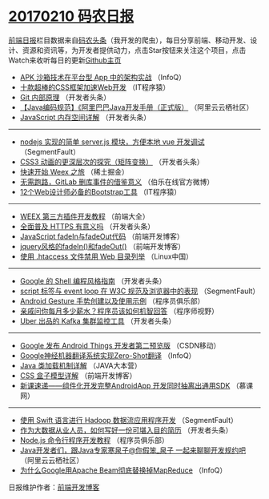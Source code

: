 # [20170210 码农日报](http://hao.caibaojian.com/date/2017/02/10)

[前端日报](http://caibaojian.com/c/news)栏目数据来自[码农头条](http://hao.caibaojian.com/)（我开发的爬虫），每日分享前端、移动开发、设计、资源和资讯等，为开发者提供动力，点击Star按钮来关注这个项目，点击Watch来收听每日的更新[Github主页](https://github.com/kujian/frontendDaily)
* [APK 沙箱技术在平台型 App 中的架构实战](http://hao.caibaojian.com/25595.html) （InfoQ）
* [十款超棒的CSS框架加速Web开发](http://hao.caibaojian.com/25642.html) （IT程序猿）
* [Git 内部原理](http://hao.caibaojian.com/25636.html) （开发者头条）
* [【Java编码规范】《阿里巴巴Java开发手册（正式版）](http://hao.caibaojian.com/25621.html) （阿里云云栖社区）
* [JavaScript 内存空间详解](http://hao.caibaojian.com/25633.html) （开发者头条）

***
* [nodejs 实现的简单 server.js 模块，方便本地 vue 开发调试](http://hao.caibaojian.com/25658.html) （SegmentFault）
* [CSS3 动画的更深层次的探究（矩阵变换）](http://hao.caibaojian.com/25640.html) （开发者头条）
* [快速开始 Weex 之旅](http://hao.caibaojian.com/25691.html) （稀土掘金）
* [无需跑路，GitLab 删库事件的借鉴意义](http://hao.caibaojian.com/25693.html) （伯乐在线官方微博）
* [12个Web设计师必备的Bootstrap工具](http://hao.caibaojian.com/25645.html) （IT程序猿）

***
* [WEEX 第三方插件开发教程](http://hao.caibaojian.com/25617.html) （前端大全）
* [全面普及 HTTPS 有意义吗](http://hao.caibaojian.com/25631.html) （开发者头条）
* [JavaScript fadeIn与fadeOut代码](http://hao.caibaojian.com/25685.html) （前端开发博客）
* [jquery风格的fadeIn()和fadeOut()](http://hao.caibaojian.com/25686.html) （前端开发博客）
* [使用 .htaccess 文件禁用 Web 目录列举](http://hao.caibaojian.com/25612.html) （Linux中国）

***
* [Google 的 Shell 编程风格指南](http://hao.caibaojian.com/25638.html) （开发者头条）
* [script 标签与 event loop 在 W3C 规范及浏览器中的表现](http://hao.caibaojian.com/25662.html) （SegmentFault）
* [Android Gesture 手势创建以及使用示例](http://hao.caibaojian.com/25629.html) （程序员俱乐部）
* [亲戚问你每月多少薪水？程序员该如何机智回答](http://hao.caibaojian.com/25665.html) （程序师视野）
* [Uber 出品的 Kafka 集群监控工具](http://hao.caibaojian.com/25632.html) （开发者头条）

***
* [Google 发布 Android Things 开发者第二预览版](http://hao.caibaojian.com/25624.html) （CSDN移动）
* [Google神经机器翻译系统实现Zero-Shot翻译](http://hao.caibaojian.com/25596.html) （InfoQ）
* [Java 类加载机制详解](http://hao.caibaojian.com/25626.html) （JAVA大本营）
* [CSS 盒子模型详解](http://hao.caibaojian.com/25687.html) （前端开发博客）
* [新课速递——组件化开发完整AndroidApp 开发同时抽离出通用SDK](http://hao.caibaojian.com/25599.html) （慕课网）

***
* [使用 Swift 语言进行 Hadoop 数据流应用程序开发](http://hao.caibaojian.com/25661.html) （SegmentFault）
* [作为大数据从业人员，如何写好一份可堪入目的简历](http://hao.caibaojian.com/25639.html) （开发者头条）
* [Node.js 命令行程序开发教程](http://hao.caibaojian.com/25630.html) （程序员俱乐部）
* [Java开发者们，跟Java专家寒泉子@你假笨_泉子 一起来聊聊开发规约吧](http://hao.caibaojian.com/25620.html) （阿里云云栖社区）
* [为什么Google用Apache Beam彻底替换掉MapReduce](http://hao.caibaojian.com/25594.html) （InfoQ）

日报维护作者：[前端开发博客](http://caibaojian.com/) 
